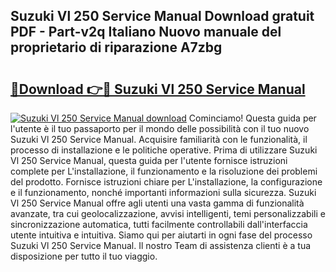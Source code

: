 ## Suzuki Vl 250 Service Manual Download gratuit PDF - Part-v2q Italiano Nuovo manuale del proprietario di riparazione A7zbg

# <h2><a href="http://dfavfsr.blite.top/?on=Suzuki+Vl+250+Service+Manual">🔗Download 👉🔴 Suzuki Vl 250 Service Manual</a></h2>

[![Suzuki Vl 250 Service Manual download](https://i.imgur.com/lujVjoI.png)](http://dfavfsr.blite.top/?on=Suzuki+Vl+250+Service+Manual)
Cominciamo! Questa guida per l'utente è il tuo passaporto per il mondo delle possibilità con il tuo nuovo Suzuki Vl 250 Service Manual. Acquisire familiarità con le funzionalità, il processo di installazione e le politiche operative. Prima di utilizzare Suzuki Vl 250 Service Manual, questa guida per l'utente fornisce istruzioni complete per L'installazione, il funzionamento e la risoluzione dei problemi del prodotto. Fornisce istruzioni chiare per L'installazione, la configurazione e il funzionamento, nonché importanti informazioni sulla sicurezza. Suzuki Vl 250 Service Manual offre agli utenti una vasta gamma di funzionalità avanzate, tra cui geolocalizzazione, avvisi intelligenti, temi personalizzabili e sincronizzazione automatica, tutti facilmente controllabili dall'interfaccia utente intuitiva e intuitiva. Siamo qui per aiutarti in ogni fase del processo Suzuki Vl 250 Service Manual. Il nostro Team di assistenza clienti è a tua disposizione per tutto il tuo viaggio.
